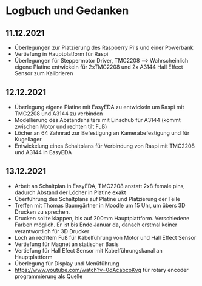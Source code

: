 # Logbuch und Gedanken

## 11.12.2021
- Überlegungen zur Platzierung des Raspberry Pi's und einer Powerbank
- Vertiefung in Hauptplatform für Raspi
- Überlegungen für Steppermotor Driver, TMC2208
==> Wahrscheinlich eigene Platine entwickeln für 2xTMC2208 und 2x A3144 Hall Effect Sensor zum Kalibrieren

## 12.12.2021
- Überlegung eigene Platine mit EasyEDA zu entwickeln um Raspi mit TMC2208 und A3144 zu verbinden
- Modellierung des Abstandshalters mit Einschub für A3144 (kommt zwischen Motor und rechten tilt Fuß)
- Löcher an 64 Zahnrad zur Befestigung an Kamerabefestigung und für Kugellager
- Entwickelung eines Schaltplans für Verbindung von Raspi mit TMC2208 und A3144 in EasyEDA

## 13.12.2021
- Arbeit an Schaltplan in EasyEDA, TMC2208 anstatt 2x8 female pins, dadurch Abstand der Löcher in Platine exakt
- Überführung des Schaltplans auf Platine und Platzierung der Teile
- Treffen mit Thomas Baumgärtner in Moodle um 15 Uhr, um übers 3D Drucken zu sprechen.
- Drucken sollte klappen, bis auf 200mm Hauptplattform. Verschiedene Farben möglich. Er ist bis Ende Januar da, danach erstmal keiner verantwortlich für 3D Drucker
- Loch an rechtem Fuß für Kabelführung von Motor und Hall Effect Sensor
- Vertiefung für Magnet an statischer Basis
- Vertiefung für Hall Efect Sensor mit Kabelführungskanal an Hauptplattform
- Überlegung für Display und Menüführung
- https://www.youtube.com/watch?v=0dAcabcoKvg für rotary encoder programmierung als Quelle
